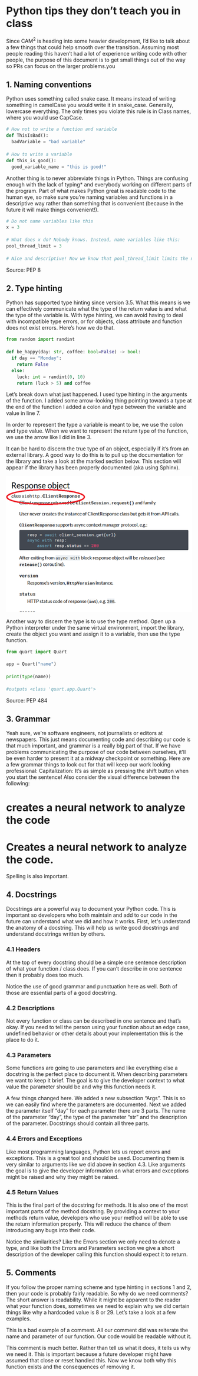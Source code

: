 # Python tips they don’t teach you in class

Since CAM<sup>2</sup> is heading into some heavier development, I’d like to talk about a few things that could help smooth over the transition. Assuming most people reading this haven’t had a lot of experience writing code with other people, the purpose of this document is to get small things out of the way so PRs can focus on the larger problems.you


## 1. Naming conventions
Python uses something called snake case. It means instead of writing something in camelCase you would write it in snake_case. Generally, lowercase everything. The only times you violate this rule is in Class names, where you would use CapCase.

```Python
# How not to write a function and variable
def ThisIsBad():
  badVariable = "bad variable"
  
# How to write a variable
def this_is_good():
  good_variable_name = "this is good!"
```

Another thing is to never abbreviate things in Python. Things are confusing enough with the lack of typing* and everybody working on different parts of the program. Part of what makes Python great is readable code to the human eye, so make sure you’re naming variables and functions in a descriptive way rather than something that is convenient (because in the future it will make things convenient!).

```Python
# Do not name variables like this
x = 3

# What does x do? Nobody knows. Instead, name variables like this:
pool_thread_limit = 3

# Nice and descriptive! Now we know that pool_thread_limit limits the number of threads!
```

Source: PEP 8

## 2. Type hinting
Python has supported type hinting since version 3.5. What this means is we can effectively communicate what the type of the return value is and what the type of the variable is. With type hinting, we can avoid having to deal with incompatible type errors, or for objects, class attribute and function does not exist errors. Here’s how we do that.

```Python
from random import randint

def be_happy(day: str, coffee: bool=False) -> bool:
  if day == "Monday":
    return False
  else:
    luck: int = randint(0, 10)
    return (luck > 5) and coffee
```

Let’s break down what just happened.
I used type hinting in the arguments of the function.
I added some arrow-looking thing pointing towards a type at the end of the function
I added a colon and type between the variable and value in line 7.

In order to represent the type a variable is meant to be, we use the colon and type value. When we want to represent the return type of the function, we use the arrow like I did in line 3.

It can be hard to discern the true type of an object, especially if it’s from an external library. A good way to do this is to pull up the documentation for the library and take a look at the marked section below. This section will appear if the library has been properly documented (aka using Sphinx).

![alt text](type_hinting.png "A type hinting example.")

Another way to discern the type is to use the type method. Open up a Python interpreter under the same virtual environment, import the library, create the object you want and assign it to a variable, then use the type function.

```Python
from quart import Quart

app = Quart("name")

print(type(name))

#outputs <class 'quart.app.Quart'>
```

Source: PEP 484

## 3. Grammar
Yeah sure, we’re software engineers, not journalists or editors at newspapers. This just means documenting code and describing our code is that much important, and grammar is a really big part of that. If we have problems communicating the purpose of our code between ourselves, it’ll be even harder to present it at a midway checkpoint or something. Here are a few grammar things to look out for that will keep our work looking professional:
Capitalization: It’s as simple as pressing the shift button when you start the sentence! Also consider the visual difference between the following:
# creates a neural network to analyze the code
# Creates a neural network to analyze the code.
Spelling is also important.

## 4. Docstrings
Docstrings are a powerful way to document your Python code. This is important so developers who both maintain and add to our code in the future can understand what we did and how it works. First, let's understand the anatomy of a docstring. This will help us write good docstrings and understand docstrings written by others. 

### 4.1 Headers
At the top of every docstring should be a simple one sentence description of what your function / class does. If you can’t describe in one sentence then it probably does too much.


Notice the use of good grammar and punctuation here as well. Both of those are essential parts of a good docstring.  

### 4.2 Descriptions
Not every function or class can be described in one sentence and that’s okay. If you need to tell the person using your function about an edge case, undefined behavior or other details about your implementation this is the place to do it. 


### 4.3 Parameters
Some functions are going to use parameters and like everything else a docstring is the perfect place to document it. When describing parameters we want to keep it brief. The goal is to give the developer context to what value the parameter should be and why this function needs it. 


A few things changed here. We added a new subsection “Args”. This is so we can easily find where the parameters are documented. Next we added the parameter itself “day” for each parameter there are 3 parts. The name of the parameter “day”, the type of the parameter “str” and the description of the parameter. Docstrings should contain all three parts.
 
### 4.4 Errors and Exceptions
Like most programming languages, Python lets us report errors and exceptions. This is a great tool and should be used. Documenting them is very similar to arguments like we did above in section 4.3. Like arguments the goal is to give the developer information on what errors and exceptions might be raised and why they might be raised. 


### 4.5 Return Values
This is the final part of the docstring for methods. It is also one of the most important parts of the method docstring. By providing a context to your methods return value, developers who use your method will be able to use the return information properly. This will reduce the chance of them introducing any bugs into their code. 


Notice the similarities? Like the Errors section we only need to denote a type, and like both the Errors and Parameters section we give a short description of the developer calling this function should expect it to return.


## 5. Comments
If you follow the proper naming scheme and type hinting in sections 1 and 2, then your code is probably fairly readable. So why do we need comments? The short answer is readability.  While it might be apparent to the reader what your function does, sometimes we need to explain why we did certain things like why a hardcoded value is 8 or 29. Let’s take a look at a few examples.


This is a bad example of a comment. All our comment did was reiterate the name and parameter of our function. Our code would be readable without it. 


This comment is much better. Rather than tell us what it does, it tells us why we need it. This is important because a future developer might have assumed that close or reset handled this. Now we know both why this function exists and the consequences of removing it.  
